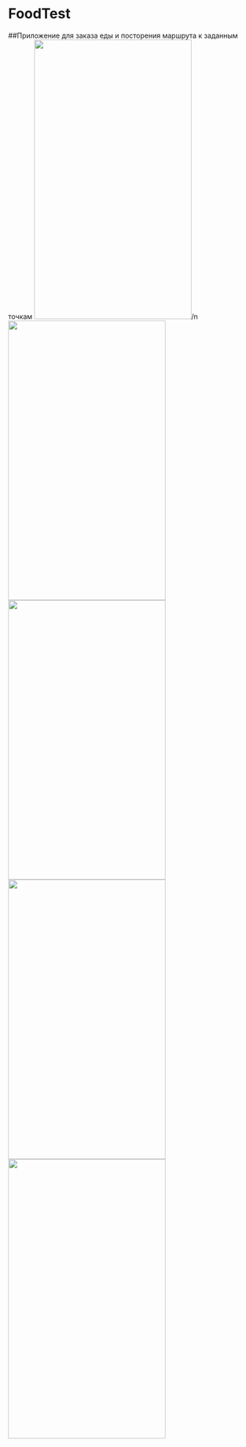 # FoodTest
##Приложение для заказа еды и посторения маршрута к заданным точкам
<img src="https://cloud.githubusercontent.com/assets/22887210/20178281/7e61e670-a761-11e6-8b0a-839417e350f9.png" width="320px" height="568px" />/n
<img src="https://cloud.githubusercontent.com/assets/22887210/20178318/a803be4a-a761-11e6-93d2-e14a42619dcc.png" width="320px" height="568px" />
<img src="https://cloud.githubusercontent.com/assets/22887210/20178320/a8d73dec-a761-11e6-888b-9a92771c6830.png" width="320px" height="568px" />
<img src="https://cloud.githubusercontent.com/assets/22887210/20178325/aa3d17ba-a761-11e6-91a2-6dd366e6fac5.png" width="320px" height="568px" />
<img src="https://cloud.githubusercontent.com/assets/22887210/20178328/abc380ba-a761-11e6-93ae-31026b877694.png" width="320px" height="568px" />


